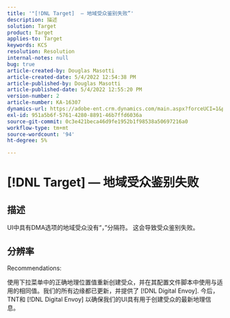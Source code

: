 ```yaml
---
title: '"[!DNL Target]  — 地域受众鉴别失败”'
description: 描述
solution: Target
product: Target
applies-to: Target
keywords: KCS
resolution: Resolution
internal-notes: null
bug: true
article-created-by: Douglas Masotti
article-created-date: 5/4/2022 12:54:38 PM
article-published-by: Douglas Masotti
article-published-date: 5/4/2022 12:55:20 PM
version-number: 2
article-number: KA-16307
dynamics-url: https://adobe-ent.crm.dynamics.com/main.aspx?forceUCI=1&pagetype=entityrecord&etn=knowledgearticle&id=0a1d1459-a9cb-ec11-a7b6-6045bd00d7cd
exl-id: 951a5b6f-5761-4280-8891-46b7ffd6036a
source-git-commit: 0c3e421beca46d9fe1952b1f98538a50697216a0
workflow-type: tm+mt
source-wordcount: '94'
ht-degree: 5%

---
```


# [!DNL Target]  — 地域受众鉴别失败

## 描述


UI中具有DMA选项的地域受众没有“，”分隔符。 这会导致受众鉴别失败。


## 分辨率


Recommendations:

使用下拉菜单中的正确地理位置值重新创建受众，并在其配置文件脚本中使用与适用的相同值。我们的所有边缘都已更新，并提供了 [!DNL Digital Envoy]. 今后，TNT和 [!DNL Digital Envoy] 以确保我们的UI具有用于创建受众的最新地理信息。
